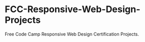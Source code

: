 # FCC-Responsive-Web-Design-Projects
Free Code Camp  Responsive Web Design Certification Projects. 
